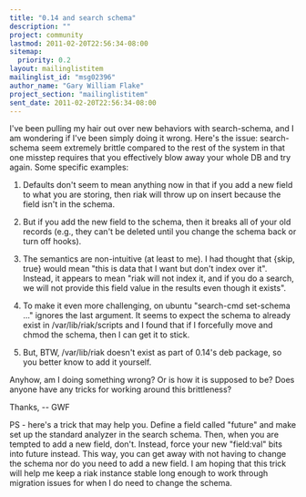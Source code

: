 ```yaml
---
title: "0.14 and search schema"
description: ""
project: community
lastmod: 2011-02-20T22:56:34-08:00
sitemap:
  priority: 0.2
layout: mailinglistitem
mailinglist_id: "msg02396"
author_name: "Gary William Flake"
project_section: "mailinglistitem"
sent_date: 2011-02-20T22:56:34-08:00
---
```



I've been pulling my hair out over new behaviors with search-schema,
and I am wondering if I've been simply doing it wrong. Here's the
issue: search-schema seem extremely brittle compared to the rest of
the system in that one misstep requires that you effectively blow away
your whole DB and try again. Some specific examples:

1. Defaults don't seem to mean anything now in that if you add a new
field to what you are storing, then riak will throw up on insert
because the field isn't in the schema.

2. But if you add the new field to the schema, then it breaks all of
your old records (e.g., they can't be deleted until you change the
schema back or turn off hooks).

3. The semantics are non-intuitive (at least to me). I had thought
that {skip, true} would mean "this is data that I want but don't index
over it". Instead, it appears to mean "riak will not index it, and if
you do a search, we will not provide this field value in the results
even though it exists".

4. To make it even more challenging, on ubuntu "search-cmd set-schema
..." ignores the last argument. It seems to expect the schema to
already exist in /var/lib/riak/scripts and I found that if I
forcefully move and chmod the schema, then I can get it to stick.

5. But, BTW, /var/lib/riak doesn't exist as part of 0.14's deb
package, so you better know to add it yourself.


Anyhow, am I doing something wrong? Or is how it is supposed to be?
Does anyone have any tricks for working around this brittleness?

Thanks,
-- GWF

PS - here's a trick that may help you. Define a field called "future"
and make set up the standard analyzer in the search schema. Then,
when you are tempted to add a new field, don't. Instead, force your
new "field:val" bits into future instead. This way, you can get away
with not having to change the schema nor do you need to add a new
field. I am hoping that this trick will help me keep a riak instance
stable long enough to work through migration issues for when I do need
to change the schema.

